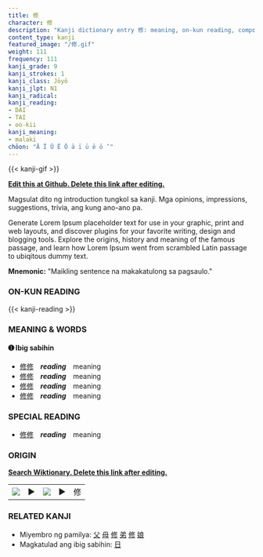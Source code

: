 ```yaml
---
title: 修
character: 修
description: "Kanji dictionary entry 修: meaning, on-kun reading, compounds, origin, related kanji"
content_type: kanji
featured_image: "/修.gif"
weight: 111
frequency: 111
kanji_grade: 9
kanji_strokes: 1
kanji_class: Jōyō
kanji_jlpt: N1
kanji_radical: 
kanji_reading: 
- DAI
- TAI
- oo-kii
kanji_meaning:
- malaki
chōon: "Ā Ī Ū Ē Ō ā ī ū ē ō ’"
---
```

[//]: # (Don't edit the line below. Kanji animated GIF code is automatically generated.)
{{< kanji-gif >}}

[//]: # (Edit below this line.)

**[Edit this at Github. Delete this link after editing.](https://github.com/tim0g/tim/tree/main/content/kanji/修/index.md)**

Magsulat dito ng introduction tungkol sa kanji. Mga opinions, impressions, suggestions, trivia, ang kung ano-ano pa.

Generate Lorem Ipsum placeholder text for use in your graphic, print and web layouts, and discover plugins for your favorite writing, design and blogging tools. Explore the origins, history and meaning of the famous passage, and learn how Lorem Ipsum went from scrambled Latin passage to ubiqitous dummy text.
 
**Mnemonic:** "Maikling sentence na makakatulong sa pagsaulo."

### ON-KUN READING

[//]: # (Don't edit the line below. ON-KUN READING code is automatically generated.)
{{< kanji-reading >}}

### MEANING & WORDS

#### ➊ **Ibig sabihin**
  - [修](../修)[修](../修)　***reading***　meaning
  - [修](../修)[修](../修)　***reading***　meaning
  - [修](../修)[修](../修)　***reading***　meaning
  - [修](../修)[修](../修)　***reading***　meaning

### SPECIAL READING
  - [修](../修)[修](../修)　***reading***　meaning

### ORIGIN

**[Search Wiktionary. Delete this link after editing.](https://wiktionary.org/wiki/修)**
<table class="kanji-table"><tr><td>
<img src="60px-修-bronze.svg.png">
</td><td>▶</td><td>
<img src="60px-修-oracle.svg.png">
</td><td>▶</td>
<td class="kanji-origin">修</td>
</tr></table>

### RELATED KANJI
- Miyembro ng pamilya: [父](../父) [母](../母) [修](../修) [弟](../弟) [修](../修) [娘](../娘)
- Magkatulad ang ibig sabihin: [日](../日)
